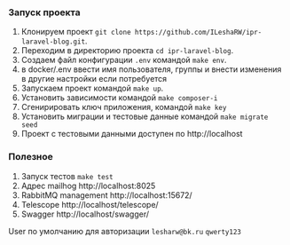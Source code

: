 ### Запуск проекта

1. Клонируем проект `git clone https://github.com/ILeshaRW/ipr-laravel-blog.git`.
1. Переходим в директорию проекта `cd ipr-laravel-blog`.
1. Создаем файл конфигурации `.env` командой `make env`. 
1. в docker/.env ввести имя пользователя, группы и внести изменения в другие настройки если потребуется
1. Запускаем проект командой `make up`.
1. Установить зависимости командой `make composer-i`
1. Сгенирировать ключ приложения, командой `make key`
1. Установить миграции и тестовые данные командой `make migrate seed`
1. Проект с тестовыми данными доступен по http://localhost

### Полезное

1. Запуск тестов `make test`
2. Адрес mailhog http://localhost:8025
3. RabbitMQ management http://localhost:15672/
4. Telescope http://localhost/telescope/
5. Swagger http://localhost/swagger/

User по умолчанию для авторизации `lesharw@bk.ru` `qwerty123`
